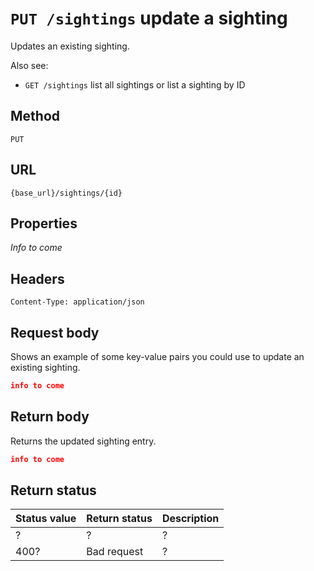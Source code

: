 # `PUT /sightings` update a sighting

Updates an existing sighting.

Also see:

* `GET /sightings` list all sightings or list a sighting by ID

## Method

`PUT`

## URL

`{base_url}/sightings/{id}`

## Properties

*Info to come*

## Headers

`Content-Type: application/json`

## Request body

Shows an example of some key-value pairs you could use to update an existing sighting.

```json
info to come
```

## Return body

Returns the updated sighting entry.

```json
info to come
```

## Return status

| Status value | Return status | Description |
| ------------ | ------------- | ----------- |
| ?            | ?             | ?           |
| 400?         | Bad request   | ?           |


